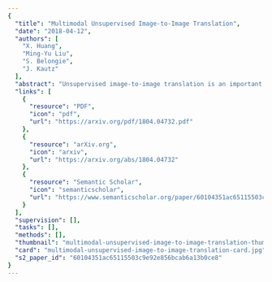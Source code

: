 ```yaml
---
{
  "title": "Multimodal Unsupervised Image-to-Image Translation",
  "date": "2018-04-12",
  "authors": [
    "X. Huang",
    "Ming-Yu Liu",
    "S. Belongie",
    "J. Kautz"
  ],
  "abstract": "Unsupervised image-to-image translation is an important and challenging problem in computer vision. Given an image in the source domain, the goal is to learn the conditional distribution of corresponding images in the target domain, without seeing any pairs of corresponding images. While this conditional distribution is inherently multimodal, existing approaches make an overly simplified assumption, modeling it as a deterministic one-to-one mapping. As a result, they fail to generate diverse outputs from a given source domain image. To address this limitation, we propose a Multimodal Unsupervised Image-to-image Translation (MUNIT) framework. We assume that the image representation can be decomposed into a content code that is domain-invariant, and a style code that captures domain-specific properties. To translate an image to another domain, we recombine its content code with a random style code sampled from the style space of the target domain. We analyze the proposed framework and establish several theoretical results. Extensive experiments with comparisons to the state-of-the-art approaches further demonstrates the advantage of the proposed framework. Moreover, our framework allows users to control the style of translation outputs by providing an example style image. Code and pretrained models are available at this https URL",
  "links": [
    {
      "resource": "PDF",
      "icon": "pdf",
      "url": "https://arxiv.org/pdf/1804.04732.pdf"
    },
    {
      "resource": "arXiv.org",
      "icon": "arxiv",
      "url": "https://arxiv.org/abs/1804.04732"
    },
    {
      "resource": "Semantic Scholar",
      "icon": "semanticscholar",
      "url": "https://www.semanticscholar.org/paper/60104351ac65115503c9e92e856bcab6a13b0ce8"
    }
  ],
  "supervision": [],
  "tasks": [],
  "methods": [],
  "thumbnail": "multimodal-unsupervised-image-to-image-translation-thumb.jpg",
  "card": "multimodal-unsupervised-image-to-image-translation-card.jpg",
  "s2_paper_id": "60104351ac65115503c9e92e856bcab6a13b0ce8"
}
---
```



